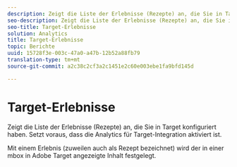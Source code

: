 ```yaml
---
description: Zeigt die Liste der Erlebnisse (Rezepte) an, die Sie in Target konfiguriert haben. Setzt voraus, dass die Analytics für Target-Integration aktiviert ist.
seo-description: Zeigt die Liste der Erlebnisse (Rezepte) an, die Sie in Target konfiguriert haben. Setzt voraus, dass die Analytics für Target-Integration aktiviert ist.
seo-title: Target-Erlebnisse
solution: Analytics
title: Target-Erlebnisse
topic: Berichte
uuid: 15728f3e-003c-47a0-a47b-12b52a88fb79
translation-type: tm+mt
source-git-commit: a2c38c2cf3a2c1451e2c60e003ebe1fa9bfd145d

---
```



# Target-Erlebnisse

Zeigt die Liste der Erlebnisse (Rezepte) an, die Sie in Target konfiguriert haben. Setzt voraus, dass die Analytics für Target-Integration aktiviert ist.

Mit einem Erlebnis (zuweilen auch als Rezept bezeichnet) wird der in einer mbox in Adobe Target angezeigte Inhalt festgelegt.
